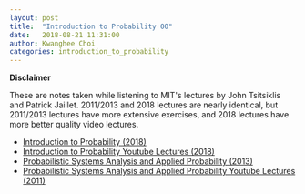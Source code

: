```yaml
---
layout: post
title:  "Introduction to Probability 00"
date:   2018-08-21 11:31:00
author: Kwanghee Choi
categories: introduction_to_probability
---
```


**Disclaimer**

These are notes taken while listening to MIT's lectures by John Tsitsiklis and Patrick Jaillet. 2011/2013 and 2018 lectures are nearly identical, but 2011/2013 lectures have more extensive exercises, and 2018 lectures have more better quality video lectures.
- [Introduction to Probability (2018)](https://ocw.mit.edu/resources/res-6-012-introduction-to-probability-spring-2018/)
- [Introduction to Probability Youtube Lectures (2018)](https://www.youtube.com/watch?v=1uW3qMFA9Ho&list=PLUl4u3cNGP60hI9ATjSFgLZpbNJ7myAg6)
- [Probabilistic Systems Analysis and Applied Probability (2013)](https://ocw.mit.edu/courses/electrical-engineering-and-computer-science/6-041sc-probabilistic-systems-analysis-and-applied-probability-fall-2013/)
- [Probabilistic Systems Analysis and Applied Probability Youtube Lectures (2011)](https://www.youtube.com/watch?v=j9WZyLZCBzs&list=PLUl4u3cNGP60A3XMwZ5sep719_nh95qOe)
